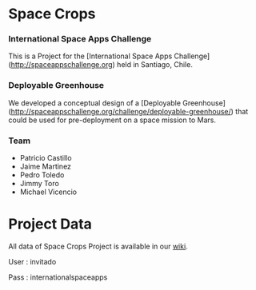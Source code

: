 Space Crops
===========

### International Space Apps Challenge

This is a Project for the [International Space Apps Challenge] (http://spaceappschallenge.org) held in Santiago, Chile.


### Deployable Greenhouse

We developed a conceptual design of a [Deployable Greenhouse] (http://spaceappschallenge.org/challenge/deployable-greenhouse/) that could be used for pre-deployment on a space mission to Mars.


### Team

* Patricio Castillo
* Jaime Martinez
* Pedro Toledo
* Jimmy Toro
* Michael Vicencio


Project Data
============

All data of Space Crops Project is available in our [wiki](http://www.twoxen.com/pro/nasa-beans/wiki/).

User : invitado

Pass : internationalspaceapps

